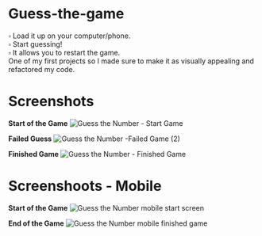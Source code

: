 # Guess-the-game
▫ Load it up on your computer/phone.<br/>
▫ Start guessing!<br/>
▫ It allows you to restart the game.<br/>
One of my first projects so I made sure to make it as visually appealing and refactored my code.

# Screenshots
**Start of the Game**
![Guess the Number - Start Game](https://user-images.githubusercontent.com/58609875/141721269-4719b099-9da8-48c7-bc12-bc8d190e6a73.png)

**Failed Guess**
![Guess the Number -Failed Game (2)](https://user-images.githubusercontent.com/58609875/141721385-ce1ac371-0be4-472f-9c36-b72868b20658.png)

**Finished Game**
![Guess the Number - Finished Game](https://user-images.githubusercontent.com/58609875/141721421-73285fe3-b832-469f-91c1-24005f1965f9.png)

# Screenshoots - Mobile
**Start of the Game**
![Guess the Number mobile start screen](https://user-images.githubusercontent.com/58609875/141721485-60513597-260e-4822-9b52-a9789f7fc20f.png)

**End of the Game**
![Guess the Number mobile finished game](https://user-images.githubusercontent.com/58609875/141721521-95c7ea73-8aa7-4dc7-bd9a-4c53ddf15385.png)

